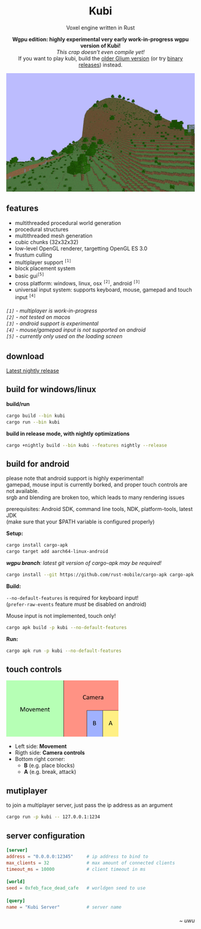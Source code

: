 <h1 align="center">Kubi</h1>
<p align="center">
  Voxel engine written in Rust
</p>
<p align="center">
  <b>Wgpu edition: highly experimental very early work-in-progress wgpu version of Kubi!</b><br>
  <i>This crap doesn't even compile yet!</i><br>
  If you want to play kubi, build the <a href="github.com/griffi-gh/kubi">older Glium version</a> (or try <a href="https://github.com/griffi-gh/kubi/releases/tag/nightly">binary releases</a>) instead.
</p>
<div align="center">
  <img src=".readme/game.gif" width="512">
</div>

<h2>features</h2>

<p>
  <ul>
    <li>multithreaded procedural world generation</li>
    <li>procedural structures</li>
    <li>multithreaded mesh generation</li>
    <li>cubic chunks (32x32x32)</li>
    <li>low-level OpenGL renderer, targetting OpenGL ES 3.0</li>
    <li>frustum culling</li>
    <li>multiplayer support <sup><code>[1]</code></sup></li>
    <li>block placement system</li>
    <li>basic gui<sup><code>[5]</code></sup></li>
    <li>cross platform: windows, linux, osx <sup><code>[2]</code></sup>, android <sup><code>[3]</code></sup></li>
    <li>universal input system: supports keyboard, mouse, gamepad and touch input <sup><code>[4]</code></sup></li>
  </ul>
  <h6>
    <code>[1]</code> - multiplayer is work-in-progress<br>
    <code>[2]</code> - not tested on macos<br>
    <code>[3]</code> - android support is experimental<br>
    <code>[4]</code> - mouse/gamepad input is not supported on android<br>
  <code>[5]</code> - currently only used on the loading screen 
  </h6>
</p>

<h2>download</h2>
<a href="https://github.com/griffi-gh/kubi/releases/tag/nightly">Latest nightly release</a>

<h2>build for windows/linux</h2>

**build/run**

```bash
cargo build --bin kubi
cargo run --bin kubi
```

**build in release mode, with nightly optimizations**

```bash
cargo +nightly build --bin kubi --features nightly --release
```

<h2>build for android</h2>

please note that android support is highly experimental!\
gamepad, mouse input is currently borked, and proper touch controls are not available.\
srgb and blending are broken too, which leads to many rendering issues

prerequisites: Android SDK, command line tools, NDK, platform-tools, latest JDK\
(make sure that your $PATH variable is configured properly)

**Setup:**

```bash
cargo install cargo-apk
cargo target add aarch64-linux-android
```

***wgpu branch**: latest git version of cargo-apk may be required!*
```bash
cargo install --git https://github.com/rust-mobile/cargo-apk cargo-apk
```

**Build:**

`--no-default-features` is required for keyboard input!\
(`prefer-raw-events` feature *must* be disabled on android)

Mouse input is not implemented, touch only!

```bash
cargo apk build -p kubi --no-default-features
```

**Run:**

```bash
cargo apk run -p kubi --no-default-features
```

<h2>touch controls</h2>

<img src=".readme/touch_controls.png" alt="touch control scheme" width="300">

- Left side: **Movement**
- Rigth side: **Camera controls**
- Bottom right corner:
  - **B** (e.g. place blocks)
  - **A** (e.g. break, attack)

<h2>mutiplayer</h2>

to join a multiplayer server, just pass the ip address as an argument

```sh
cargo run -p kubi -- 127.0.0.1:1234
```

<h2>server configuration</h2>

```toml
[server]
address = "0.0.0.0:12345"     # ip address to bind to
max_clients = 32              # max amount of connected clients
timeout_ms = 10000            # client timeout in ms

[world]
seed = 0xfeb_face_dead_cafe   # worldgen seed to use

[query]
name = "Kubi Server"          # server name
```

<h6 align="right"><i>~ uwu</i></h6>

